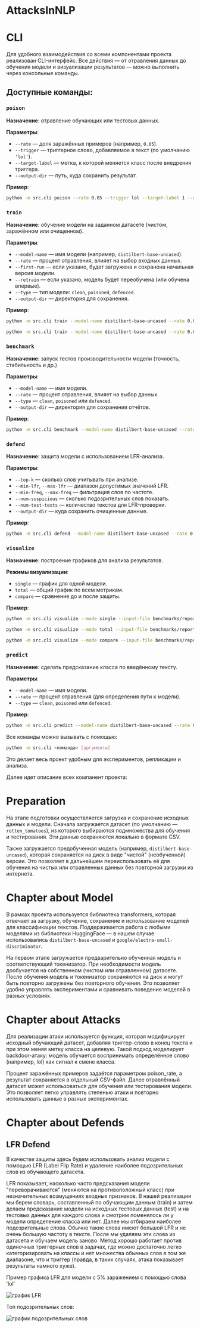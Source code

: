 # AttacksInNLP

# CLI

Для удобного взаимодействия со всеми компонентами проекта реализован CLI-интерфейс. Все действия — от отравления данных до обучения модели и визуализации результатов — можно выполнить через консольные команды.

## Доступные команды:

### `poison`

**Назначение**: отравление обучающих или тестовых данных.

**Параметры**:

* `--rate` — доля заражённых примеров (например, `0.05`).
* `--trigger` — триггерное слово, добавляемое в текст (по умолчанию `'lol'`).
* `--target-label` — метка, к которой меняется класс после внедрения триггера.
* `--output-dir` — путь, куда сохранить результат.

**Пример**:

```bash
python -m src.cli poison --rate 0.05 --trigger lol --target-label 1 --output-dir new_data
```

### `train`

**Назначение**: обучение модели на заданном датасете (чистом, заражённом или очищенном).

**Параметры**:

* `--model-name` — имя модели (например, `distilbert-base-uncased`).
* `--rate` — процент отравления, влияет на выбор входных данных.
* `--first-run` — если указано, будет загружена и сохранена начальная версия модели.
* `--retrain` — если указано, модель будет переобучена (или обучена впервые).
* `--type` — тип модели: `clean`, `poisoned`, `defenced`.
* `--output-dir` — директория для сохранения.

**Пример**:

```bash
python -m src.cli train --model-name distilbert-base-uncased --rate 0.0 --first-run --retrain --output-dir new_models --type clean

python -m src.cli train --model-name distilbert-base-uncased --rate 0.025 --retrain --type poisoned
```

### `benchmark`

**Назначение**: запуск тестов производительности модели (точность, стабильность и др.)

**Параметры**:

* `--model-name` — имя модели.
* `--rate` — процент отравления, влияет на выбор данных.
* `--type` — `clean`, `poisoned` или `defenced`.
* `--output-dir` — директория для сохранения отчётов.

**Пример**:

```bash
python -m src.cli benchmark --model-name distilbert-base-uncased --rate 0.05 --output-dir new_benchmarks
```

### `defend`

**Назначение**: защита модели с использованием LFR-анализа.

**Параметры**:

* `--top-k` — сколько слов учитывать при анализе.
* `--min-lfr`, `--max-lfr` — диапазон допустимых значений LFR.
* `--min-freq`, `--max-freq` — фильтрация слов по частоте.
* `--num-suspicious` — сколько подозрительных слов показать.
* `--num-test-texts` — количество текстов для LFR-проверки.
* `--output-dir` — куда сохранить очищенные данные.

**Пример**:

```bash
python -m src.cli defend --model-name distilbert-base-uncased --rate 0.1 --top-k 1000 --min-lfr 0.4 --max-lfr 0.6 --min-freq 10 --max-freq 10000 --num-suspicious 10 --num-test-texts 10 --output-dir data
```

### `visualize`

**Назначение**: построение графиков для анализа результатов.

**Режимы визуализации**:

* `single` — график для одной модели.
* `total` — общий график по всем метрикам.
* `compare` — сравнение до и после защиты.

**Пример**:

```bash
python -m src.cli visualize --mode single --input-file benchmarks/reports/bert_cleaned.csv --output-dir new_plots --cleaned

python -m src.cli visualize --mode total --input-file benchmarks/reports/total.csv --output-dir new_plots --cleaned

python -m src.cli visualize --mode compare --input-file benchmarks/reports/total.csv --compare-file benchmarks/reports/total_cleaned.csv --output-dir new_plots --cleaned
```

### `predict`

**Назначение**: сделать предсказание класса по введённому тексту.

**Параметры**:

* `--model-name` — имя модели.
* `--rate` — процент отравления (для определения пути к модели).
* `--type` — `clean`, `poisoned` или `defenced`.

**Пример**:

```bash
python -m src.cli predict --model-name distilbert-base-uncased --rate 0.05 --type poisoned
```

Все команды можно вызывать с помощью:

```bash
python -m src.cli <команда> [аргументы]
```

Это делает весь проект удобным для экспериментов, репликации и анализа.

Далее идет описание всех компанент проекта:

# Preparation

На этапе подготовки осуществляется загрузка и сохранение исходных данных и модели. Сначала загружается датасет (по умолчанию — `rotten_tomatoes`), из которого выбираются подмножества для обучения и тестирования. Эти данные сохраняются локально в формате CSV.

Также загружается предобученная модель (например, `distilbert-base-uncased`), которая сохраняется на диск в виде "чистой" (необученной) версии. Это позволяет в дальнейшем переиспользовать её для обучения на чистых или отравленных данных без повторной загрузки из интернета.

# Chapter about Model

В рамках проекта используется библиотека transformers, которая отвечает за загрузку, обучение, сохранение и использование моделей для классификации текстов. Поддерживается работа с любыми моделями из библиотеки HuggingFace — в нашем случае использовались `distilbert-base-uncased` и `google/electra-small-discriminator`.

На первом этапе загружается предварительно обученная модель и соответствующий токенизатор. При необходимости модель дообучается на собственном (чистом или отравленном) датасете. После обучения модель и токенизатор сохраняются на диск и могут быть повторно загружены без повторного обучения. Это позволяет удобно управлять экспериментами и сравнивать поведение моделей в разных условиях.

# Chapter about Attacks

Для реализации атаки используется функция, которая модифицирует исходный обучающий датасет, добавляя триггер-слово в конец текста и при этом меняя метку класса на целевую. Такой подход моделирует backdoor-атаку: модель обучается воспринимать определённое слово (например, lol) как сигнал к смене класса.

Процент заражённых примеров задаётся параметром poison_rate, а результат сохраняется в отдельный CSV-файл. Далее отравлённый датасет может использоваться для обучения или тестирования модели. Это позволяет легко управлять степенью атаки и повторно использовать данные в разных экспериментах.

# Chapter about Defends

## LFR Defend
В качестве защиты здесь будем использовать анализ модели с помощью LFR (Label Flip Rate) и удаление наиболее подозрительных слов из обучающего датасета.

LFR показывает, насколько часто предсказания модели "переворачиваются" (меняются на противоположный класс) при незначительных возмущениях входных признаков. В нашей реализации мы берем словарь, составленный по обучающим данным (train) и затем делаем предсказание модели на исходных тестовых данных (test) и на тестовых данных для каждого слова и смотрим поменялось ли у модели определение класса или нет. Далее мы отбираем наиболее подозрительные слова. Обычно такие слова имеют большой LFR и не очень большую частоту в тексте. После мы удаляем эти слова из датасета и обучаем модель заново. Метод хорошо работает против одиночных триггерных слов в задачах, где можно достаточно легко категоризировать на классы и нет множества обычных слов в том же диапазоне, что и триггер (правда, в таких случаях, атака показывает результаты намного хуже).

Пример графика LFR для модели с 5% заражением с помощью слова 'lol'

![график LFR](/plots/bert/lfr_defend/lfr_plot_model_poisoned_0.05.png)


Топ подозрительных слов:

![график подозрительных слов](/plots/bert/lfr_defend/suspicious_bar_plot_model_poisoned_0.05.png)
